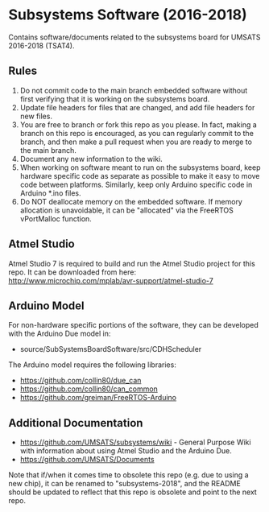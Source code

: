 # Subsystems Software (2016-2018)
Contains software/documents related to the subsystems board for UMSATS 2016-2018 (TSAT4).

## Rules
1. Do not commit code to the main branch embedded software without first verifying that it is working on the subsystems board.
2. Update file headers for files that are changed, and add file headers for new files.
3. You are free to branch or fork this repo as you please. In fact, making a branch on this repo is encouraged, as you can regularly commit to the branch, and then make a pull request when you are ready to merge to the main branch.
4. Document any new information to the wiki.
5. When working on software meant to run on the subsystems board, keep hardware specific code as separate as possible to make it easy to move code between platforms. Similarly, keep only Arduino specific code in Arduino \*.ino files.
6. Do NOT deallocate memory on the embedded software. If memory allocation is unavoidable, it can be "allocated" via the FreeRTOS vPortMalloc function.

## Atmel Studio
Atmel Studio 7 is required to build and run the Atmel Studio project for this repo. It can be downloaded from here: http://www.microchip.com/mplab/avr-support/atmel-studio-7

## Arduino Model
For non-hardware specific portions of the software, they can be developed with the Arduino Due model in:
* source/SubSystemsBoardSoftware/src/CDHScheduler

The Arduino model requires the following libraries:
* https://github.com/collin80/due_can
* https://github.com/collin80/can_common
* https://github.com/greiman/FreeRTOS-Arduino 

## Additional Documentation
* https://github.com/UMSATS/subsystems/wiki - General Purpose Wiki with information about using Atmel Studio and the Arduino Due.
* https://github.com/UMSATS/Documents

Note that if/when it comes time to obsolete this repo (e.g. due to using a new chip), it can be renamed to "subsystems-2018", and the README should be updated to reflect that this repo is obsolete and point to the next repo.
